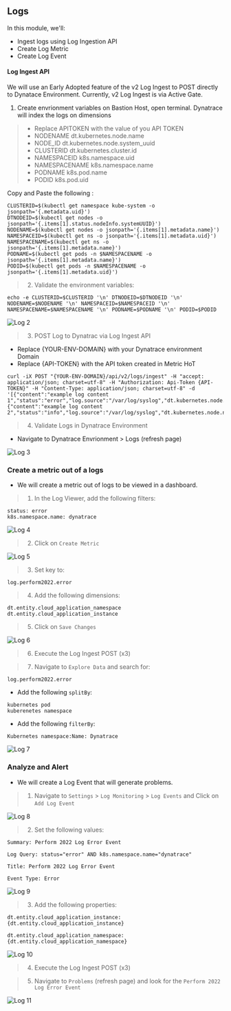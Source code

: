 ## Logs
In this module, we'll:
- Ingest logs using Log Ingestion API 
- Create Log Metric
- Create Log Event  

#### Log Ingest API
We will use an Early Adopted feature of the v2 Log Ingest to POST directly to Dynatace Environment.
Currently, v2 Log Ingest is via Active Gate.

1. Create envrionment variables on Bastion Host, open terminal.
Dynatrace will index the logs on dimensions 
> - Replace APITOKEN with the value of you API TOKEN
> - NODENAME dt.kubernetes.node.name 
> - NODE_ID dt.kubernetes.node.system_uuid 
> - CLUSTERID  dt.kubernetes.cluster.id 
> - NAMESPACEID  k8s.namespace.uid 
> - NAMESPACENAME  k8s.namespace.name 
> - PODNAME k8s.pod.name 
> - PODID k8s.pod.uid 

Copy and Paste the following  :
```
CLUSTERID=$(kubectl get namespace kube-system -o jsonpath='{.metadata.uid}')
DTNODEID=$(kubectl get nodes -o jsonpath='{.items[1].status.nodeInfo.systemUUID}')
NODENAME=$(kubectl get nodes -o jsonpath='{.items[1].metadata.name}')
NAMESPACEID=$(kubectl get ns -o jsonpath='{.items[1].metadata.uid}')
NAMESPACENAME=$(kubectl get ns -o jsonpath='{.items[1].metadata.name}')
PODNAME=$(kubectl get pods -n $NAMESPACENAME -o jsonpath='{.items[1].metadata.name}')
PODID=$(kubectl get pods -n $NAMESPACENAME -o jsonpath='{.items[1].metadata.uid}')
```

> 2. Validate the environment variables:
```
echo -e CLUSTERID=$CLUSTERID '\n' DTNODEID=$DTNODEID '\n' NODENAME=$NODENAME '\n' NAMESPACEID=$NAMESPACEID '\n' NAMESPACENAME=$NAMESPACENAME '\n' PODNAME=$PODNAME '\n' PODID=$PODID
```
![Log 2](../../assets/images/log_2.png)

> 3. POST Log to Dynatrac via Log Ingest API
- Replace {YOUR-ENV-DOMAIN} with your Dynatrace environment Domain
- Replace {API-TOKEN} with the API token created in Metric HoT
```
curl -iX POST "{YOUR-ENV-DOMAIN}/api/v2/logs/ingest" -H "accept: application/json; charset=utf-8" -H "Authorization: Api-Token {API-TOKEN}" -H "Content-Type: application/json; charset=utf-8" -d '[{"content":"example log content 1","status":"error","log.source":"/var/log/syslog","dt.kubernetes.node.name":"'"$NODENAME"'","dt.kubernetes.node.system_uuid":"'"$DTNODEID"'","dt.kubernetes.cluster.id":"'"$CLUSTERID"'","k8s.namespace.uid":"'"$NAMESPACEID"'","k8s.namespace.name":"'"$NAMESPACENAME"'","k8s.pod.name":"'"$PODNAME"'","k8s.pod.uid":"'"$PODID"'","response":12},{"content":"example log content 2","status":"info","log.source":"/var/log/syslog","dt.kubernetes.node.name":"'"$NODENAME"'","dt.kubernetes.node.system_uuid":"'"$DTNODEID"'","dt.kubernetes.cluster.id":"'"$CLUSTERID"'","k8s.namespace.uid":"'"$NAMESPACEID"'","k8s.namespace.name":"'"$NAMESPACENAME"'","k8s.pod.name":"'"$PODNAME"'","k8s.pod.uid":"'"$PODID"'","response":1}]'
```

> 4. Validate Logs in Dynatrace Environment
- Navigate to Dynatrace Envrionment > Logs (refresh page)

![Log 3](../../assets/images/log_3.png)

### Create a metric out of a logs
- We will create a metric out of logs to be viewed in a dashboard.

> 1. In the Log Viewer, add the following filters:
```
status: error
k8s.namespace.name: dynatrace
```

![Log 4](../../assets/images/log_4.png)

> 2. Click on `Create Metric`

![Log 5](../../assets/images/log_5.png)

> 3. Set key to:
```
log.perform2022.error
```

> 4. Add the following dimensions:
```
dt.entity.cloud_application_namespace
dt.entity.cloud_application_instance
```

> 5. Click on `Save Changes`

![Log 6](../../assets/images/log_6.png)

> 6. Execute the Log Ingest POST (x3)

> 7. Navigate to `Explore Data` and search for:
```
log.perform2022.error
```
- Add the following `splitBy`:
```
kubernetes pod
kuberenetes namespace
```
- Add the following `filterBy`:
```
Kubernetes namespace:Name: Dynatrace
```

![Log 7](../../assets/images/log_7.png)

### Analyze and Alert
- We will create a Log Event that will generate problems.

> 1. Navigate to `Settings` > `Log Monitoring` > `Log Events` and Click on `Add Log Event`

![Log 8](../../assets/images/log_8.png)

> 2. Set the following values:
```
Summary: Perform 2022 Log Error Event

Log Query: status="error" AND k8s.namespace.name="dynatrace"

Title: Perform 2022 Log Error Event

Event Type: Error
```

![Log 9](../../assets/images/log_9.png)

> 3. Add the following properties:
```
dt.entity.cloud_application_instance: {dt.entity.cloud_application_instance}

dt.entity.cloud_application_namespace: {dt.entity.cloud_application_namespace}
```

![Log 10](../../assets/images/log_10.png)

> 4. Execute the Log Ingest POST (x3)

> 5. Navigate to `Problems` (refresh page) and look for the `Perform 2022 Log Error Event`

![Log 11](../../assets/images/log_11.png)